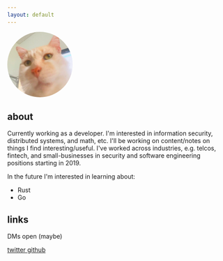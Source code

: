```yaml
---
layout: default
---
```

<span title="u r under my spell"><img src="/assets/img/cat.jpg" class="spin-on-hover" alt="profile picture" style="border-radius: 50%;margin: 0 auto;" height="150"></span>

## about
Currently working as a developer. I'm interested in information security, distributed systems, and math, etc. I'll be working on content/notes on things I find interesting/useful. I've worked across industries, e.g. telcos, fintech, and small-businesses in security and software engineering positions starting in 2019.

In the future I'm interested in learning about:
- Rust
- Go

## links
DMs open (maybe)
<div class="custom social-buttons">
  <a href="https://twitter.com/0x13B" class="social-button">
    <i class="fab fa-twitter"></i> twitter
  </a>
  <a href="https://github.com/0x13bbb" class="social-button">
    <i class="fab fa-github"></i> github
  </a>
</div>
